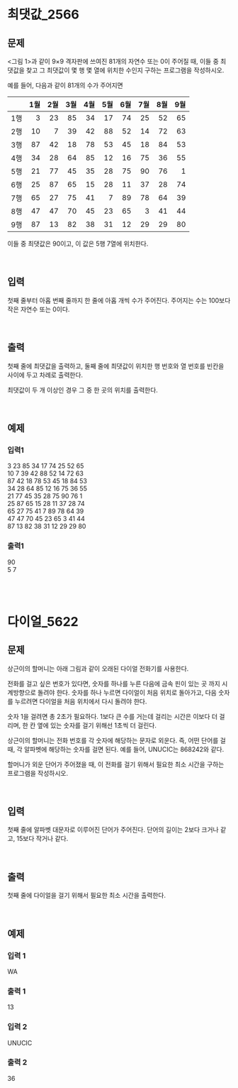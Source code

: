 # 최댓값\_2566

## 문제

<그림 1>과 같이 9×9 격자판에 쓰여진 81개의 자연수 또는 0이 주어질 때, 이들 중 최댓값을 찾고 그 최댓값이 몇 행 몇 열에 위치한 수인지 구하는 프로그램을 작성하시오.

예를 들어, 다음과 같이 81개의 수가 주어지면

|     | 1월 | 2월 | 3월 | 4월 | 5월 | 6월 | 7월 | 8월 | 9월 |
| --- | --: | --: | --: | --: | --: | --: | --: | --: | --: |
| 1행 |   3 |  23 |  85 |  34 |  17 |  74 |  25 |  52 |  65 |
| 2행 |  10 |   7 |  39 |  42 |  88 |  52 |  14 |  72 |  63 |
| 3행 |  87 |  42 |  18 |  78 |  53 |  45 |  18 |  84 |  53 |
| 4행 |  34 |  28 |  64 |  85 |  12 |  16 |  75 |  36 |  55 |
| 5행 |  21 |  77 |  45 |  35 |  28 |  75 |  90 |  76 |   1 |
| 6행 |  25 |  87 |  65 |  15 |  28 |  11 |  37 |  28 |  74 |
| 7행 |  65 |  27 |  75 |  41 |   7 |  89 |  78 |  64 |  39 |
| 8행 |  47 |  47 |  70 |  45 |  23 |  65 |   3 |  41 |  44 |
| 9행 |  87 |  13 |  82 |  38 |  31 |  12 |  29 |  29 |  80 |

이들 중 최댓값은 90이고, 이 값은 5행 7열에 위치한다.

<br/>

## 입력

첫째 줄부터 아홉 번째 줄까지 한 줄에 아홉 개씩 수가 주어진다. 주어지는 수는 100보다 작은 자연수 또는 0이다.

<br/>

## 출력

첫째 줄에 최댓값을 출력하고, 둘째 줄에 최댓값이 위치한 행 번호와 열 번호를 빈칸을 사이에 두고 차례로 출력한다.

최댓값이 두 개 이상인 경우 그 중 한 곳의 위치를 출력한다.

<br/>

## 예제

### 입력1

3 23 85 34 17 74 25 52 65  
10 7 39 42 88 52 14 72 63  
87 42 18 78 53 45 18 84 53  
34 28 64 85 12 16 75 36 55  
21 77 45 35 28 75 90 76 1  
25 87 65 15 28 11 37 28 74  
65 27 75 41 7 89 78 64 39  
47 47 70 45 23 65 3 41 44  
87 13 82 38 31 12 29 29 80

### 출력1

90  
5 7

<br/>
<br/>

# 다이얼\_5622

## 문제

상근이의 할머니는 아래 그림과 같이 오래된 다이얼 전화기를 사용한다.

전화를 걸고 싶은 번호가 있다면, 숫자를 하나를 누른 다음에 금속 핀이 있는 곳 까지 시계방향으로 돌려야 한다. 숫자를 하나 누르면 다이얼이 처음 위치로 돌아가고, 다음 숫자를 누르려면 다이얼을 처음 위치에서 다시 돌려야 한다.

숫자 1을 걸려면 총 2초가 필요하다. 1보다 큰 수를 거는데 걸리는 시간은 이보다 더 걸리며, 한 칸 옆에 있는 숫자를 걸기 위해선 1초씩 더 걸린다.

상근이의 할머니는 전화 번호를 각 숫자에 해당하는 문자로 외운다. 즉, 어떤 단어를 걸 때, 각 알파벳에 해당하는 숫자를 걸면 된다. 예를 들어, UNUCIC는 868242와 같다.

할머니가 외운 단어가 주어졌을 때, 이 전화를 걸기 위해서 필요한 최소 시간을 구하는 프로그램을 작성하시오.

<br/>

## 입력

첫째 줄에 알파벳 대문자로 이루어진 단어가 주어진다. 단어의 길이는 2보다 크거나 같고, 15보다 작거나 같다.

<br/>

## 출력

첫째 줄에 다이얼을 걸기 위해서 필요한 최소 시간을 출력한다.

<br/>

## 예제

### 입력 1

WA

### 출력 1

13

### 입력 2

UNUCIC

### 출력 2

36
